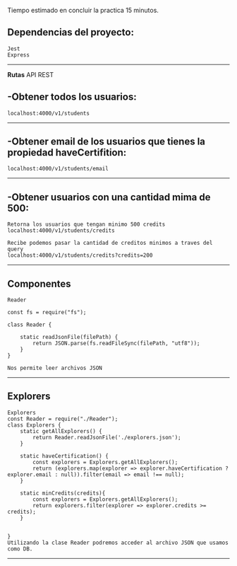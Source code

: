 Tiempo estimado en concluir la practica 15 minutos.

**Dependencias del proyecto**:
---
    Jest
    Express
---

**Rutas**
API REST

-Obtener todos los usuarios:
---
    localhost:4000/v1/students
---

-Obtener email de los usuarios que tienes la propiedad haveCertifition:
---
    localhost:4000/v1/students/email
---

-Obtener usuarios con una cantidad mima de 500:
---
    Retorna los usuarios que tengan minimo 500 credits
    localhost:4000/v1/students/credits

    Recibe podemos pasar la cantidad de creditos minimos a traves del query
    localhost:4000/v1/students/credits?credits=200
---
    
**Componentes**
---
    Reader

    const fs = require("fs");

    class Reader {
        
        static readJsonFile(filePath) {
            return JSON.parse(fs.readFileSync(filePath, "utf8"));
        }
    }

    Nos permite leer archivos JSON
---

**Explorers**
---
    Explorers
    const Reader = require("./Reader");
    class Explorers {
        static getAllExplorers() {
            return Reader.readJsonFile('./explorers.json');
        }

        static haveCertification() {
            const explorers = Explorers.getAllExplorers();
            return (explorers.map(explorer => explorer.haveCertification ? explorer.email : null)).filter(email => email !== null);
        }

        static minCredits(credits){
            const explorers = Explorers.getAllExplorers();
            return explorers.filter(explorer => explorer.credits >= credits);
        }


    }
    Utilizando la clase Reader podremos acceder al archivo JSON que usamos como DB.
---
